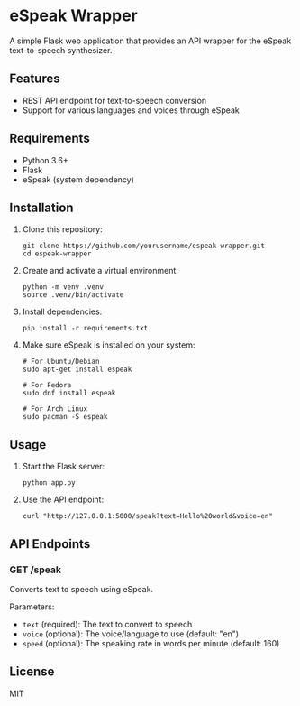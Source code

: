 # eSpeak Wrapper

A simple Flask web application that provides an API wrapper for the eSpeak text-to-speech synthesizer.

## Features

- REST API endpoint for text-to-speech conversion
- Support for various languages and voices through eSpeak

## Requirements

- Python 3.6+
- Flask
- eSpeak (system dependency)

## Installation

1. Clone this repository:
   ```
   git clone https://github.com/yourusername/espeak-wrapper.git
   cd espeak-wrapper
   ```

2. Create and activate a virtual environment:
   ```
   python -m venv .venv
   source .venv/bin/activate
   ```

3. Install dependencies:
   ```
   pip install -r requirements.txt
   ```

4. Make sure eSpeak is installed on your system:
   ```
   # For Ubuntu/Debian
   sudo apt-get install espeak

   # For Fedora
   sudo dnf install espeak

   # For Arch Linux
   sudo pacman -S espeak
   ```

## Usage

1. Start the Flask server:
   ```
   python app.py
   ```

2. Use the API endpoint:
   ```
   curl "http://127.0.0.1:5000/speak?text=Hello%20world&voice=en"
   ```

## API Endpoints

### GET /speak
Converts text to speech using eSpeak.

Parameters:
- `text` (required): The text to convert to speech
- `voice` (optional): The voice/language to use (default: "en")
- `speed` (optional): The speaking rate in words per minute (default: 160)

## License

MIT
